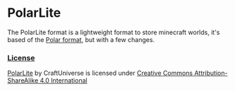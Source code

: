 # PolarLite

The PolarLite format is a lightweight format to store minecraft worlds, it's based of the [Polar format](https://github.com/hollow-cube/polar/blob/main/FORMAT.md), but with a few changes.

### [License](./LICENSE)

[PolarLite](https://github.com/CraftUniverse/PolarLite) by CraftUniverse is licensed under [Creative Commons Attribution-ShareAlike 4.0 International](https://creativecommons.org/licenses/by-sa/4.0/?ref=chooser-v1)
